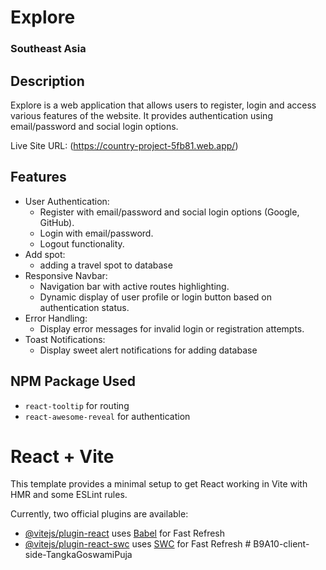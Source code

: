
# Explore
### Southeast Asia

## Description
Explore is a web application that allows users to register, login and access various features of the website. It provides authentication using email/password and social login options.

Live Site URL: (https://country-project-5fb81.web.app/)

## Features
- User Authentication:
  - Register with email/password and social login options (Google, GitHub).
  - Login with email/password.
  - Logout functionality.
- Add spot:
  - adding a travel spot to database
- Responsive Navbar:
  - Navigation bar with active routes highlighting.
  - Dynamic display of user profile or login button based on authentication status.
- Error Handling:
  - Display error messages for invalid login or registration attempts.
- Toast Notifications:
  - Display sweet alert notifications for adding database

## NPM Package Used
- `react-tooltip` for routing
- `react-awesome-reveal` for authentication






# React + Vite

This template provides a minimal setup to get React working in Vite with HMR and some ESLint rules.

Currently, two official plugins are available:

- [@vitejs/plugin-react](https://github.com/vitejs/vite-plugin-react/blob/main/packages/plugin-react/README.md) uses [Babel](https://babeljs.io/) for Fast Refresh
- [@vitejs/plugin-react-swc](https://github.com/vitejs/vite-plugin-react-swc) uses [SWC](https://swc.rs/) for Fast Refresh
#   B 9 A 1 0 - c l i e n t - s i d e - T a n g k a G o s w a m i P u j a 
 
 
